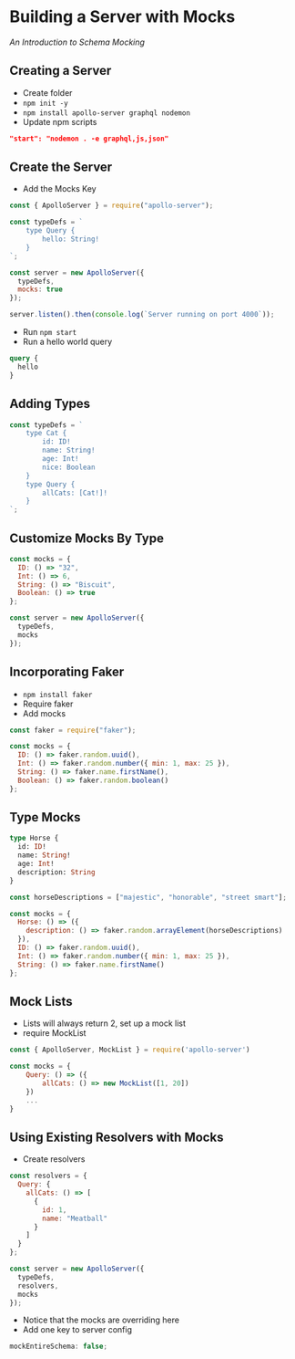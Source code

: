 # Building a Server with Mocks

_An Introduction to Schema Mocking_

## Creating a Server

- Create folder
- `npm init -y`
- `npm install apollo-server graphql nodemon`
- Update npm scripts

```json
"start": "nodemon . -e graphql,js,json"
```

## Create the Server

- Add the Mocks Key

```javascript
const { ApolloServer } = require("apollo-server");

const typeDefs = `
    type Query {
        hello: String!
    }
`;

const server = new ApolloServer({
  typeDefs,
  mocks: true
});

server.listen().then(console.log(`Server running on port 4000`));
```

- Run `npm start`
- Run a hello world query

```graphql
query {
  hello
}
```

## Adding Types

```javascript
const typeDefs = `
    type Cat {
        id: ID!
        name: String!
        age: Int!
        nice: Boolean
    }
    type Query {
        allCats: [Cat!]!
    }
`;
```

## Customize Mocks By Type

```javascript
const mocks = {
  ID: () => "32",
  Int: () => 6,
  String: () => "Biscuit",
  Boolean: () => true
};

const server = new ApolloServer({
  typeDefs,
  mocks
});
```

## Incorporating Faker

- `npm install faker`
- Require faker
- Add mocks

```javascript
const faker = require("faker");

const mocks = {
  ID: () => faker.random.uuid(),
  Int: () => faker.random.number({ min: 1, max: 25 }),
  String: () => faker.name.firstName(),
  Boolean: () => faker.random.boolean()
};
```

## Type Mocks

```graphql
type Horse {
  id: ID!
  name: String!
  age: Int!
  description: String
}
```

```javascript
const horseDescriptions = ["majestic", "honorable", "street smart"];

const mocks = {
  Horse: () => ({
    description: () => faker.random.arrayElement(horseDescriptions)
  }),
  ID: () => faker.random.uuid(),
  Int: () => faker.random.number({ min: 1, max: 25 }),
  String: () => faker.name.firstName()
};
```

## Mock Lists

- Lists will always return 2, set up a mock list
- require MockList

```javascript
const { ApolloServer, MockList } = require('apollo-server')

const mocks = {
    Query: () => ({
        allCats: () => new MockList([1, 20])
    })
    ...
}
```

## Using Existing Resolvers with Mocks

- Create resolvers

```javascript
const resolvers = {
  Query: {
    allCats: () => [
      {
        id: 1,
        name: "Meatball"
      }
    ]
  }
};

const server = new ApolloServer({
  typeDefs,
  resolvers,
  mocks
});
```

- Notice that the mocks are overriding here
- Add one key to server config

```javascript
mockEntireSchema: false;
```
